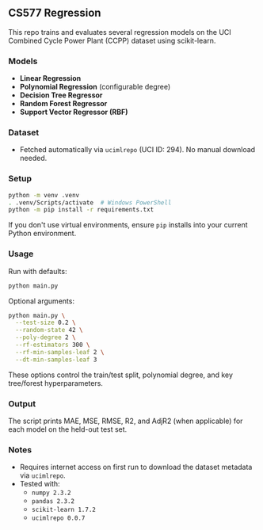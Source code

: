 ## CS577 Regression

This repo trains and evaluates several regression models on the UCI Combined Cycle Power Plant (CCPP) dataset using scikit-learn.

### Models
- **Linear Regression**
- **Polynomial Regression** (configurable degree)
- **Decision Tree Regressor**
- **Random Forest Regressor**
- **Support Vector Regressor (RBF)**

### Dataset
- Fetched automatically via `ucimlrepo` (UCI ID: 294). No manual download needed.

### Setup
```bash
python -m venv .venv
. .venv/Scripts/activate  # Windows PowerShell
python -m pip install -r requirements.txt
```

If you don't use virtual environments, ensure `pip` installs into your current Python environment.

### Usage
Run with defaults:
```bash
python main.py
```

Optional arguments:
```bash
python main.py \
  --test-size 0.2 \
  --random-state 42 \
  --poly-degree 2 \
  --rf-estimators 300 \
  --rf-min-samples-leaf 2 \
  --dt-min-samples-leaf 3
```

These options control the train/test split, polynomial degree, and key tree/forest hyperparameters.

### Output
The script prints MAE, MSE, RMSE, R2, and AdjR2 (when applicable) for each model on the held-out test set.

### Notes
- Requires internet access on first run to download the dataset metadata via `ucimlrepo`.
- Tested with:
  - `numpy 2.3.2`
  - `pandas 2.3.2`
  - `scikit-learn 1.7.2`
  - `ucimlrepo 0.0.7`



